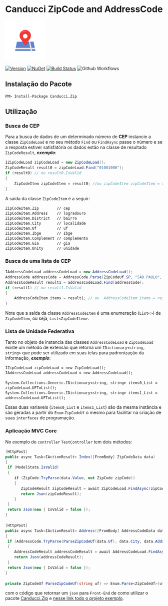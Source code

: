 # Canducci ZipCode and AddressCode

[![Canducci.Zip](https://raw.githubusercontent.com/fulviocanducci/Canducci.ZipCode/master/images/base.png)](https://www.nuget.org/packages/Canducci.Zip/)

[![Version](https://img.shields.io/nuget/v/Canducci.Zip.svg?style=plastic&label=version)](https://www.nuget.org/packages/Canducci.Zip/)
[![NuGet](https://img.shields.io/nuget/dt/Canducci.Zip.svg)](https://www.nuget.org/packages/Canducci.Zip/)
[![Build Status](https://travis-ci.org/fulviocanducci/Canducci.ZipCode.svg?branch=master)](https://travis-ci.org/fulviocanducci/Canducci.ZipCode)
![Github Workflows](https://github.com/fulviocanducci/Canducci.ZipCode/workflows/.NET%20Core/badge.svg)
## Instalação do Pacote


```
PM> Install-Package Canducci.Zip
```

## Utilização

### Busca de CEP

Para a busca de dados de um determinado número de **CEP** instancie a classe `ZipCodeLoad` e no seu método `Find` ou `FindAsync` passe o número e se a resposta estiver satisfatória os dados estão na classe de resultado `ZipCodeResult`, ***exemplo***:

```csharp
IZipCodeLoad zipCodeLoad = new ZipCodeLoad();
ZipCodeResult result0 = zipCodeLoad.Find("01001000");
if (result0) // ou result0.IsValid
{
    ZipCodeItem zipCodeItem = result0; //ou zipCodeItem zipCodeItem = result0.Value;
}
```

A saída da classe `ZipCodeItem` é a seguir:

```
ZipCodeItem.Zip        // cep
ZipCodeItem.Address    // logradouro
ZipCodeItem.District   // bairro
ZipCodeItem.City       // localidade
ZipCodeItem.Uf         // uf
ZipCodeItem.Ibge       // Ibge
ZipCodeItem.Complement // complemento
ZipCodeItem.Gia        // gia
ZipCodeItem.Unity      // unidade
```

### Busca de uma lista de CEP

```csharp
IAddressCodeLoad addressCodeLoad = new AddressCodeLoad();
AddressCode addressCode = AddressCode.Parse(ZipCodeUf.SP, "SÃO PAULO", "AVE");
AddressCodeResult result1 = addressCodeLoad.Find(addressCode);
if (result1) // ou result1.IsValid
{
    AddressCodeItem items = result1; // ou  AddressCodeItem items = result1.Value;
}
```
Note que a saída da classe `AddressCodeItem` é uma enumeração (`List<>`) de `ZipCodeItem`, ou seja, `List<ZipCodeItem>`.

### Lista de Unidade Federativa

Tanto no objeto de instancia das classes `AddressCodeLoad` e `ZipCodeLoad` existe um método de extensão que retorna um `IDictionary<string, string>` que pode ser utilizado em suas telas para padronização da informação, ***exemplo***: 

```
IZipCodeLoad zipCodeLoad = new ZipCodeLoad();
IAddressCodeLoad addressCodeLoad = new AddressCodeLoad();

System.Collections.Generic.IDictionary<string, string> items0_List = zipCodeLoad.UFToList(); 
System.Collections.Generic.IDictionary<string, string> items1_List = addressCodeLoad.UFToList();
```
Essas duas variaveis (`items0_List` e `items1_List`) são da mesma instância e são geradas a partir do `Enum` `ZipCodeUf` o mesmo para facilitar na criação de suas `interfaces` de programação.

### Aplicação MVC Core

No exemplo do `controller` `TestController` tem dois métodos:

```c#
[HttpPost]
public async Task<IActionResult> Index([FromBody] ZipCodeData data)
{
 if (ModelState.IsValid)
 {
	if (ZipCode.TryParse(data.Value, out ZipCode zipCode))
	{
	   ZipCodeResult zipCodeResult = await ZipCodeLoad.FindAsync(zipCode);
	   return Json(zipCodeResult);
	}
 }
 return Json(new { IsValid = false });
}

[HttpPost]
public async Task<IActionResult> Address([FromBody] AddressCodeData data)
{
 if (AddressCode.TryParse(ParseZipCodeUf(data.Uf), data.City, data.Address, out AddressCode addressCode))
 {
	AddressCodeResult addressCodeResult = await AddressCodeLoad.FindAsync(addressCode);
	return Json(addressCodeResult);
 }
 return Json(new { IsValid = false });
}

private ZipCodeUf ParseZipCodeUf(string uf) => Enum.Parse<ZipCodeUf>(uf);
```

com o código que retornar um `json` para `Front-End` de como utilizar o pacote [Canducci.Zip](https://www.nuget.org/packages/Canducci.Zip/) e [nesse link todo o projeto exemplo](https://github.com/fulviocanducci/Canducci.ZipCode/tree/master/WebAppTest).